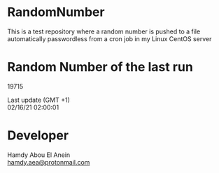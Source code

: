 # RandomNumber    
This is a test repository where a random number is pushed to a file automatically passwordless from a cron job in my Linux CentOS server    
# Random Number of the last run   
19715
      
Last update (GMT +1)    
02/16/21 02:00:01
# Developer    
Hamdy Abou El Anein   
hamdy.aea@protonmail.com

